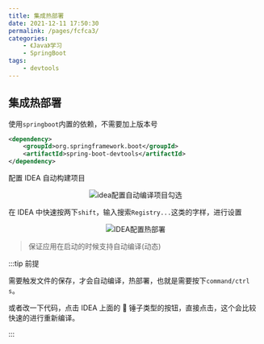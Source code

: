 ```yaml
---
title: 集成热部署
date: 2021-12-11 17:50:30
permalink: /pages/fcfca3/
categories:
    - 《Java》学习
    - SpringBoot
tags:
    - devtools
---
```


## 集成热部署

使用`springboot`内置的依赖，不需要加上版本号

```xml
<dependency>
    <groupId>org.springframework.boot</groupId>
    <artifactId>spring-boot-devtools</artifactId>
</dependency>
```

配置 IDEA 自动构建项目

<p align="center"><img src="https://gitee.com/wxvirus/img/raw/master/img/20211211174053.png" alt="idea配置自动编译项目勾选" /></p>

在 IDEA 中快速按两下`shift`，输入搜索`Registry...`这类的字样，进行设置

<p align="center"><img src="https://gitee.com/wxvirus/img/raw/master/img/20211211174347.png" alt="IDEA配置热部署" /></p>

> 保证应用在启动的时候支持自动编译(动态)

:::tip 前提

需要触发文件的保存，才会自动编译，热部署，也就是需要按下`command/ctrl s`。

或者改一下代码，点击 IDEA 上面的 🔨 锤子类型的按钮，直接点击，这个会比较快速的进行重新编译。

:::
